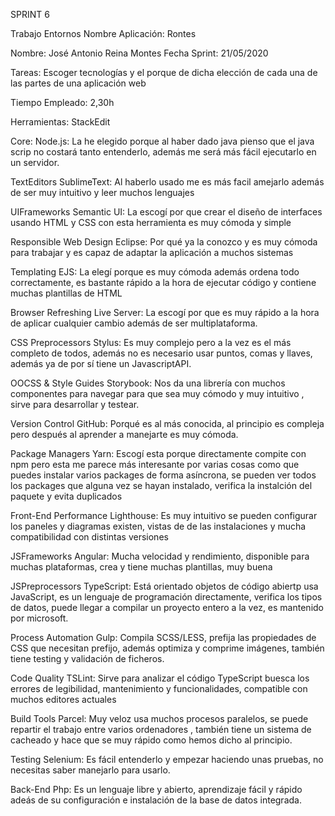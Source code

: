 ﻿SPRINT 6


Trabajo Entornos Nombre Aplicación: Rontes

Nombre: José Antonio Reina Montes Fecha Sprint: 21/05/2020

Tareas: Escoger tecnologías  y el porque de dicha elección de cada una de las partes de una aplicación web

Tiempo Empleado: 2,30h

Herramientas: StackEdit


Core:
Node.js: La he elegido porque al haber dado java pienso que el java scrip no costará tanto entenderlo, además me será más fácil ejecutarlo en un servidor.

TextEditors
SublimeText: Al haberlo usado me es más facil amejarlo además de ser muy intuitivo y leer muchos lenguajes

UIFrameworks
Semantic UI: La escogí por que crear el diseño de interfaces usando HTML y CSS con  esta herramienta es muy cómoda y simple

Responsible Web Design
Eclipse: Por qué ya la conozco y es muy cómoda para trabajar y es capaz de adaptar la aplicación a muchos sistemas

Templating
EJS: La elegí porque es muy cómoda además ordena todo correctamente, es bastante rápido a la hora de ejecutar código y contiene muchas plantillas de HTML

Browser Refreshing
Live Server: La escogí por que es muy rápido a la hora de aplicar cualquier cambio además de ser multiplataforma.

CSS Preprocessors
Stylus: Es muy complejo pero a la vez es el más completo de todos, además no es necesario usar puntos, comas y llaves, además ya de por sí tiene un JavascriptAPI.

OOCSS & Style Guides
Storybook: Nos da una librería con muchos componentes para navegar para que sea muy cómodo y muy intuitivo , sirve para desarrollar y testear.

Version Control
GitHub: Porqué es al más conocida, al principio es compleja pero después al aprender a manejarte es muy cómoda.

Package Managers
Yarn: Escogí esta porque directamente compite con npm pero esta me parece más interesante por varias cosas como que puedes instalar varios packages de forma asíncrona, se pueden ver todos los packages que alguna vez se hayan instalado, verifica la instalción del paquete y evita duplicados

Front-End Performance
Lighthouse: Es muy intuitivo se pueden configurar los paneles y diagramas existen, vistas de de las instalaciones  y mucha compatibilidad con distintas versiones

JSFrameworks
Angular: Mucha velocidad y rendimiento, disponible para muchas plataformas, crea y tiene muchas plantillas, muy buena

JSPreprocessors
TypeScript: Está orientado  objetos de código abiertp usa JavaScript, es un lenguaje de programación directamente, verifica los tipos de datos, puede llegar a compilar un proyecto entero a la vez, es mantenido por microsoft.

Process Automation
Gulp:  Compila SCSS/LESS, prefija las propiedades de CSS que necesitan prefijo, además optimiza y comprime imágenes, también tiene testing y validación de ficheros.

Code Quality
TSLint: Sirve para analizar el código TypeScript buesca los errores de legibilidad, mantenimiento y funcionalidades, compatible con muchos editores actuales

Build Tools
Parcel:  Muy veloz usa muchos procesos paralelos, se puede repartir el trabajo entre varios ordenadores , también tiene un sistema de cacheado  y hace que se muy rápido como hemos dicho al principio.

Testing
Selenium: Es fácil entenderlo y empezar haciendo unas pruebas, no necesitas saber manejarlo para usarlo.

Back-End
Php: Es un lenguaje libre y abierto, aprendizaje fácil y rápido adeás de su configuración e instalación de la base de datos integrada.
